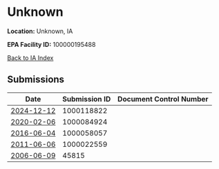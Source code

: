 # Unknown

**Location:** Unknown, IA

**EPA Facility ID:** 100000195488

[Back to IA Index](../../index.md)

## Submissions

| Date | Submission ID | Document Control Number |
|------|--------------|-------------------------|
| [2024-12-12](submissions/1000118822.md) | 1000118822 |  |
| [2020-02-06](submissions/1000084924.md) | 1000084924 |  |
| [2016-06-04](submissions/1000058057.md) | 1000058057 |  |
| [2011-06-06](submissions/1000022559.md) | 1000022559 |  |
| [2006-06-09](submissions/45815.md) | 45815 |  |

